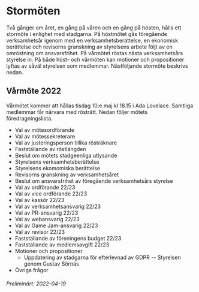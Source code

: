 # Stormöten

Två gånger om året, en gång på våren och en gång på hösten, hålls ett stormöte i
enlighet med stadgarna. På höstmötet gås föregående verksamhetsår igenom med en
verksamhetsberättelse, en ekonomisk berättelse och revisorns granskning av
styrelsens arbete följt av en omröstning om ansvarsfrihet. På vårmötet röstas
nästa verksamhetsårs styrelse in. På både höst- och vårmöten kan motioner och
propositioner lyftas av såväl styrelsen som medlemmar. Nästföljande stormöte
beskrivs nedan.

## Vårmöte 2022

Vårmötet kommer att hållas tisdag 10:e maj kl 18.15 i Ada Lovelace. Samtliga
medlemmar får närvara med rösträtt. Nedan följer mötets föredragningslista.

- Val av mötesordförande
- Val av mötessekreterare
- Val av justeringsperson tillika rösträknare
- Fastställande av röstlängden
- Beslut om mötets stadgeenliga utlysande
- Styrelsens verksamhetsberättelse
- Styrelsens ekomomiska berättelse
- Revisorns granskning av verksamhetsåret
- Beslut om ansvarsfrihet av föregående verksamhetsårs styrelse
- Val av ordförande 22/23
- Val av vice ordförande 22/23
- Val av kassör 22/23
- Val av verksamhetsansvarig 22/23
- Val av PR-ansvarig 22/23
- Val av webansvarig 22/23
- Val av Game Jam-ansvarig 22/23
- Val av revisor 22/23
- Fastställande av föreningens budget 22/23
- Fastställande av medlemsavgift 22/23
- Motioner och propositioner
  - Uppdatering av stadgarna för efterlevnad av GDPR -- Styrelsen genom Gustav
    Sörnäs
- Övriga frågor

###### Preliminärt: 2022-04-19
<!-- ###### Fastställt: 2022-02-16 -->
